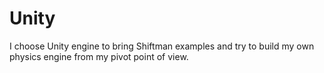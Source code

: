 Unity
=====

I choose Unity engine to bring Shiftman examples and try to build my own physics engine from my pivot point of view.
